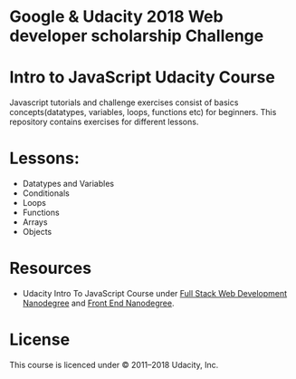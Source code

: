 # Google & Udacity 2018 Web developer scholarship Challenge 
# Intro to JavaScript Udacity Course

Javascript tutorials and challenge exercises consist of basics concepts(datatypes, variables, loops, functions etc) for beginners.
This repository contains exercises for different lessons.

# Lessons:
* Datatypes and Variables
* Conditionals
* Loops
* Functions
* Arrays
* Objects

# Resources
* Udacity Intro To JavaScript Course under [Full Stack Web Development Nanodegree](https://www.udacity.com/course/full-stack-web-developer-nanodegree--nd004) and [Front End Nanodegree](https://www.udacity.com/course/front-end-web-developer-nanodegree--nd001).


# License

This course is licenced under  © 2011–2018 Udacity, Inc. 
